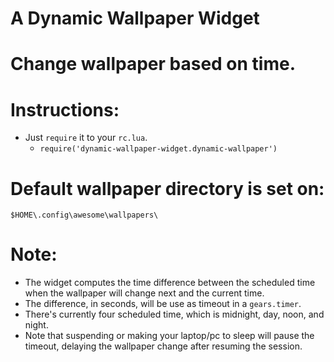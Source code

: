 # A Dynamic Wallpaper Widget

# Change wallpaper based on time.

# Instructions:  
+ Just `require` it to your `rc.lua`.  
	+ `require('dynamic-wallpaper-widget.dynamic-wallpaper')`  

# Default wallpaper directory is set on:  
`$HOME\.config\awesome\wallpapers\`  


# Note:  
+ The widget computes the time difference between the scheduled time when the wallpaper will change next and the current time.
+ The difference, in seconds, will be use as timeout in a `gears.timer`.
+ There's currently four scheduled time, which is midnight, day, noon, and night.
+ Note that suspending or making your laptop/pc to sleep will pause the timeout, delaying the wallpaper change after resuming the session.